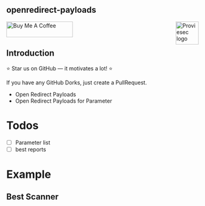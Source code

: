 ## openredirect-payloads

<a href="https://proviesec.org/">
    <img src="https://avatars.githubusercontent.com/u/92156402?s=400&u=7fe0dbb9085a37818ee8c2b061432a9a69cbff42&v=4" alt="Proviesec logo" title="Proviesec" align="right" height="60" />
</a>
<a href="https://www.buymeacoffee.com/proviesec" target="_blank"><img src="https://cdn.buymeacoffee.com/buttons/default-orange.png" alt="Buy Me A Coffee" height="41" width="174"></a>

## Introduction 

:star: Star us on GitHub — it motivates a lot! :star:

If you have any GitHub Dorks, just create a PullRequest. 


- Open Redirect Payloads
- Open Redirect Payloads for Parameter


# Todos 
- [ ] Parameter list 
- [ ] best reports 

# Example

## Best Scanner 

